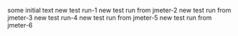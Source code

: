 
some initial text
new test run-1
new test run from jmeter-2
new test run from jmeter-3
new test run-4
new test run from jmeter-5
new test run from jmeter-6
